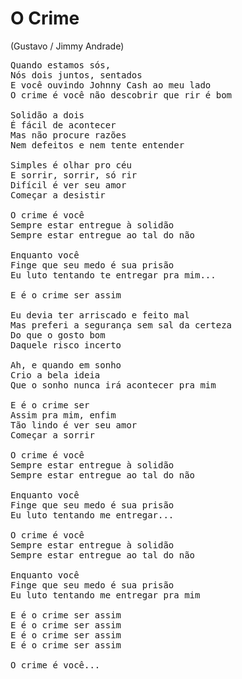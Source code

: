 # O Crime
(Gustavo / Jimmy Andrade)

<pre>
Quando estamos sós,
Nós dois juntos, sentados
E você ouvindo Johnny Cash ao meu lado
O crime é você não descobrir que rir é bom

Solidão a dois
É fácil de acontecer
Mas não procure razões
Nem defeitos e nem tente entender

Simples é olhar pro céu
E sorrir, sorrir, só rir
Difícil é ver seu amor
Começar a desistir

O crime é você
Sempre estar entregue à solidão
Sempre estar entregue ao tal do não

Enquanto você
Finge que seu medo é sua prisão
Eu luto tentando te entregar pra mim...

E é o crime ser assim

Eu devia ter arriscado e feito mal
Mas preferi a segurança sem sal da certeza
Do que o gosto bom
Daquele risco incerto

Ah, e quando em sonho
Crio a bela ideia
Que o sonho nunca irá acontecer pra mim

E é o crime ser
Assim pra mim, enfim
Tão lindo é ver seu amor
Começar a sorrir

O crime é você
Sempre estar entregue à solidão
Sempre estar entregue ao tal do não

Enquanto você
Finge que seu medo é sua prisão
Eu luto tentando me entregar...

O crime é você
Sempre estar entregue à solidão
Sempre estar entregue ao tal do não

Enquanto você
Finge que seu medo é sua prisão
Eu luto tentando me entregar pra mim

E é o crime ser assim
E é o crime ser assim
E é o crime ser assim
E é o crime ser assim

O crime é você...
</pre>

